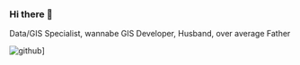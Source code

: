 ### Hi there 👋

<!--
**SimoParmeg/SimoParmeg** is a ✨ _special_ ✨ repository because its `README.md` (this file) appears on your GitHub profile.

Here are some ideas to get you started:

- 🔭 I’m currently working on ...
- 🌱 I’m currently learning ...
- 👯 I’m looking to collaborate on ...
- 🤔 I’m looking for help with ...
- 💬 Ask me about ...
- 📫 How to reach me: ...
- 😄 Pronouns: ...
- ⚡ Fun fact: ...
-->
Data/GIS Specialist, wannabe GIS Developer, Husband, over average Father

![github](https://img.shields.io/badge/GitHub-000000?style=for-the-badge&logo=GitHub&logoColor=white)]
